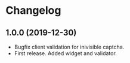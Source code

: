 Changelog
=========
 
## 1.0.0 (2019-12-30)
 * Bugfix client validation for inivisible captcha.
 * First release. Added widget and validator.
